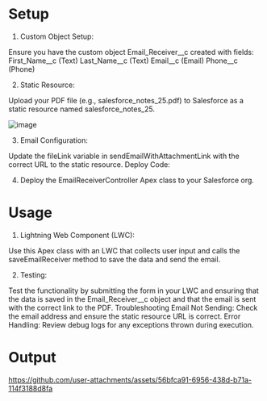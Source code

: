 # Setup

1. Custom Object Setup:

Ensure you have the custom object Email_Receiver__c created with fields:
First_Name__c (Text)
Last_Name__c (Text)
Email__c (Email)
Phone__c (Phone)

2. Static Resource:

Upload your PDF file (e.g., salesforce_notes_25.pdf) to Salesforce as a static resource named salesforce_notes_25.


![image](https://github.com/user-attachments/assets/4995a396-8f0a-4a92-bb07-75146ab425a8)

3. Email Configuration:

Update the fileLink variable in sendEmailWithAttachmentLink with the correct URL to the static resource.
Deploy Code:

4. Deploy the EmailReceiverController Apex class to your Salesforce org.

# Usage

1. Lightning Web Component (LWC):

Use this Apex class with an LWC that collects user input and calls the saveEmailReceiver method to save the data and send the email.

2. Testing:

Test the functionality by submitting the form in your LWC and ensuring that the data is saved in the Email_Receiver__c object and that the email is sent with the correct link to the PDF.
Troubleshooting
Email Not Sending: Check the email address and ensure the static resource URL is correct.
Error Handling: Review debug logs for any exceptions thrown during execution.



# Output

https://github.com/user-attachments/assets/56bfca91-6956-438d-b71a-114f3188d8fa



